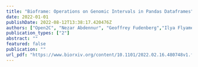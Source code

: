```yaml
---
title: "Bioframe: Operations on Genomic Intervals in Pandas Dataframes"
date: 2022-01-01
publishDate: 2022-08-12T13:38:17.420476Z
authors: ["Open2C", "Nezar Abdennur", "Geoffrey Fudenberg","Ilya Flyamer", "Aleksandra A. Galitsyna", "Anton Goloborodko", "Maxim Imakaev", "Sergey V. Venev"]
publication_types: ["2"]
abstract: ""
featured: false
publication: ""
url_pdf: "https://www.biorxiv.org/content/10.1101/2022.02.16.480748v1.full"
---
```


